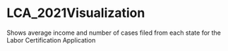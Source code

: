 # LCA_2021Visualization
Shows average income and number of cases filed from each state for the Labor Certification Application
